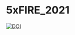 # 5xFIRE_2021

[![DOI](https://zenodo.org/badge/348110317.svg)](https://zenodo.org/badge/latestdoi/348110317)

